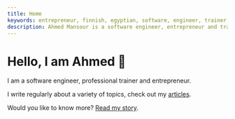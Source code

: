 ```yaml
---
title: Home
keywords: entrepreneur, finnish, egyptian, software, engineer, trainer, web, development, accessibility, performance, UX, speaker, consultant, Javascript
description: Ahmed Mansour is a software engineer, entrepreneur and trainer.
---
```

# Hello, I am Ahmed 🤝

I am a software engineer, professional trainer and entrepreneur.

I write regularly about a variety of topics, check out my [articles](/articles).

Would you like to know more? [Read my story](/about).

<!-- ## Hear from me

I am maintaining a re-occurring short [newsletter](/newsletter).

Paragraph about the news letter

Ready to join me? [Join the newsletter over here](/newsletter). -->

